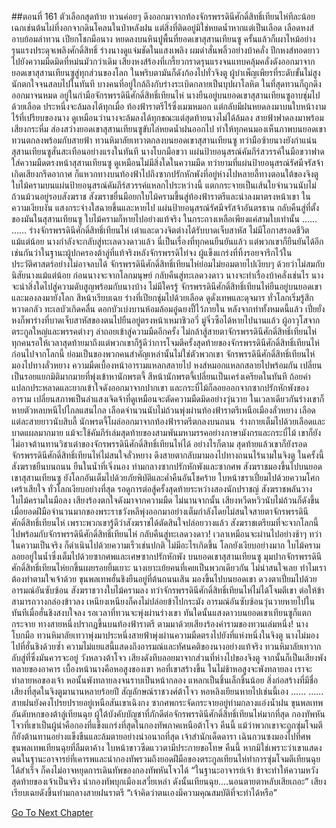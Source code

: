 ##ตอนที่ 161 ตัวเลือกสุดท้าย
ทวนค่อยๆ ดึงออกมาจากท้องจักรพรรดินีศักดิ์สิทธิ์เทียนไห่ทีละน้อย เฉกเช่นต้นไผ่ที่งอกจากดินโคลนในป่าหลังฝน แต่สิ่งที่ติดอยู่มิใช่หยดน้ำหากแต่เป็นเลือด เลือดหงส์อาบย้อมลำทวน เปียกโชกมือนาง หยดลงบนหินปูพื้นที่ยอดเขาสุสานเทียนซู ครั้นแล้วก็เผาไหม้อย่างรุนแรงประดุจเพลิงศักดิ์สิทธิ์
ร่างนางดูแจ่มชัดในแสงเพลิง ผมดำสั่นพลิ้วอย่างบ้าคลั่ง ปีกหงส์ทอดยาวไปยังความมืดมิดที่หม่นมัวกว่าเดิม
เสียงหงส์ร้องที่เกรี้ยวกราดรุนแรงจนแทบคลุ้มคลั่งดังออกมาจากยอดเขาสุสานเทียนซูสู่ทุกส่วนของโลก ในพริบตามันก็ดังก้องไปทั่วจิงตู ผู้บำเพ็ญเพียรที่ระดับขั้นไม่สูงนักตกใจจนสลบไปในทันที บางคนที่อยู่ใกล้ถึงกับร่างระเบิดกลายเป็นบุปผาโลหิต
ในที่สุดทวนก็ถูกดึงออกมาจนหมด อยู่ในกำมือจักรพรรดินีศักดิ์สิทธิ์เทียนไห่
นางยืนอยู่บนยอดเขาสุสานเทียนซูอาบชุ่มไปด้วยเลือด ประหนึ่งจะล้มลงได้ทุกเมื่อ
ท้องฟ้าราตรีไร้ซึ่งเมฆหมอก แต่กลับมีฝนหยดลงมาบนใบหน้างามไร้ที่เปรียบของนาง
ดูเหมือนว่านางจะล้มลงได้ทุกขณะแต่สุดท้ายนางไม่ได้ล้มลง
สายฟ้าฟาดลงมาพร้อมเสียงกระหึ่ม ส่องสว่างยอดเขาสุสานเทียนซูขับไล่หยดน้ำฝนออกไป ทำให้ทุกคนมองเห็นภาพบนยอดเขา
ทวนตกลงพร้อมกับสายฟ้า
ทวนหิมาลัยเทวาตกลงบนยอดเขาสุสานเทียนซู ทว่ามือซ้ายนางยังกำแน่น สุสานเทียนซูสั่นสะเทือนอย่างแรงในทันที
นางโบกมือขวา แผ่นป้ายอนุสรณ์คัมภีร์สวรรค์ในมือขวาฟาดใส่ความมืดตรงหน้าสุสานเทียนซู
ดูเหมือนไม่มีสิ่งใดในความมืด ทว่ายามที่แผ่นป้ายอนุสรณ์รัศมีจรัสจ้าเกิดเสียงกรีดอากาศ ก็แหวกทางบนท้องฟ้าไปถึงซากปรักหักพังที่อยู่ห่างไปหลายลี้ทางตอนใต้ของจิงตู
ใบไม้ครามบนแผ่นป้ายอนุสรณ์คัมภีร์สวรรค์แหลกไประหว่างนี้ แตกกระจายเป็นเส้นใยจำนวนนับไม่ถ้วนม้วนอยู่รอบสังฆราช
สังฆราชยื่นมือยกใบไม้ครามขึ้นสู่ท้องฟ้าราตรีและนำลงมาตรงหน้าเขา
ในความเงียบงัน แสงกระจ่างใสฉายขึ้นและหายไป แผ่นป้ายอนุสรณ์รัศมีจรัสจ้าอันตรธาน กลับคืนสู่ที่ตั้งของมันในสุสานเทียนซู
ใบไม้ครามก็หายไปอย่างแท้จริง ในกระถางเหลือเพียงแค่สามใบเท่านั้น
……
……
ร่างจักรพรรดินีศักดิ์สิทธิ์เทียนไห่ เต๋าและดวงจิตต่างได้รับบาดเจ็บสาหัส ไม่มีโอกาสรอดชีวิตแม้แต่น้อย นางกำลังจะกลับสู่ทะเลดวงดาวแล้ว
นี่เป็นเรื่องที่ทุกคนยืนยันแล้ว แต่พวกเขาก็ยืนยันได้อีกเช่นกันว่าในฐานะผู้ปกครองต้าลู่ที่แท้จริงหลังจักรพรรดิไท่จง ผู้แข็งแกร่งที่ทิ้งรอยจารึกไว้ในประวัติศาสตร์อย่างไม่อาจลบได้ จักรพรรดินีศักดิ์สิทธิ์เทียนไห่ย่อมไม่ยอมตายไปเงียบๆ ด้วยว่าไม่สมกับนิสัยนางแม้แต่น้อย
ก่อนนางจะจากโลกมนุษย์ กลับคืนสู่ทะเลดวงดาว นางจะทำเรื่องบ้าคลั่งเช่นไร นางจะนำสิ่งใดไปสู่ความดับสูญพร้อมกับนางบ้าง ไม่มีใครรู้
จักรพรรดินีศักดิ์สิทธิ์เทียนไห่ยืนอยู่บนยอดเขาและมองลงมายังโลก สีหน้าเรียบเฉย ร่างที่เปียกชุ่มไปด้วยเลือด ดูดั่งเทพและดุจมาร
ทั่วโลกเริ่มรู้สึกหวาดกลัว
ทะเลบัวเกิดคลื่น ดอกบัวเบ่งบานห้อมล้อมอู๋ฉยงปี้ไว้ภายใน
หลังจากทำทั้งหมดนี้แล้ว เปี๋ยยั่งหงก็พาร่างที่บาดเจ็บสาหัสของตนไปยืนอยู่ตรงหน้าเหมาชิวอวี่
มู่จิ่วซือได้หายไปนานแล้ว ผู้อาวุโสจากตระกูลใหญ่และพรรคต่างๆ ล่าถอยเข้าสู่ความมืดอีกครั้ง ไม่กล้าสู้สายตาจักรพรรดินีศักดิ์สิทธิ์เทียนไห่ ทุกคนรอให้เวลาสุดท้ายมาถึงแต่พวกเขาก็รู้ดีว่าการโจมตีครั้งสุดท้ายของจักรพรรดินีศักดิ์สิทธิ์เทียนไห่ก่อนไปจากโลกนี้ ย่อมเป็นของพวกคนสำคัญเหล่านั้นไม่ใช่ตัวพวกเขา
จักรพรรดินีศักดิ์สิทธิ์เทียนไห่มองไปทางลั่วหยาง
ความมืดเบื้องหน้าอารามแหลกสลายไป หงส์หมอกแหลกสลายไปพร้อมกัน เปลี่ยนเป็นรอยแยกมิติมากมายที่พุ่งเข้าหานักพรตจี้
สีหน้านักพรตจี้เปลี่ยนเป็นเคร่งเครียดในทันที ถ้อยคำแปลกประหลาดและยากเข้าใจดังออกมาจากปากเขา และกระบี่ไม้ก็ลอยออกจากซากปรักหักพังของอาราม เปลี่ยนสภาพเป็นลำแสงเจิดจ้าที่ดูเหมือนจะตัดความมืดมิดอย่างวุ่นวาย ในเวลาเดียวกันร่างเขาก็หายตัวหลบหนีไปไกลแสนไกล
เลือดจำนวนนับไม่ถ้วนพุ่งผ่านท้องฟ้าราตรีเหนือเมืองลั่วหยาง เลือดแต่ละสายยาวนับสิบลี้
นักพรตจี้โผล่ออกมาจากท้องฟ้าราตรีตกลงบนถนน  ร่างกายเต็มไปด้วยเลือดและบาดแผลมากมาย
แม้จะใช้คัมภีร์เล่มสุดท้ายของสามพันมหามรรคอย่างภาษามังกรและกระบี่ไม้ เขาก็ยังไม่อาจต้านทานวิชาเต๋าของจักรพรรดินีศักดิ์สิทธิ์เทียนไห่ได้ อย่างไรก็ตาม สุดท้ายแล้วเขาก็ยังรอด
จักรพรรดินีศักดิ์สิทธิ์เทียนไห่ไม่สนใจลั่วหยาง ดึงสายตากลับมามองไปทางถนนไร้นามในจิงตู
ในครั้งนี้ สังฆราชยืนบนถนน ยืนในน้ำที่เจิ่งนอง ท่ามกลางซากปรักหักพังและซากศพ
สังฆราชมองขึ้นไปบนยอดเขาสุสานเทียนซู ยังโลกอันเต็มไปด้วยภัยพิบัติและค่ำคืนอันโชคร้าย ใบหน้าชราเปี่ยมไปด้วยความโศกเศร้าเสียใจ
ทั่วโลกเงียบอย่างที่สุด รอดูการต่อสู้ครั้งสุดท้ายระหว่างสองนักปราชญ์
สังฆราชพลันวางใบไม้ครามในมือลง
เสียงร้องตกใจดังมาจากความมืด ไม่นานจากนั้น เสียงหวีดหวิวนับไม่ถ้วนก็ดังขึ้นเมื่อยอดฝีมือจำนวนมากของพระราชวังหลีพุ่งออกมาอย่างเต็มกำลังโดยไม่สนใจสายตาจักรพรรดินีศักดิ์สิทธิ์เทียนไห่
เพราะพวกเขารู้ดีว่าสังฆราชได้ตัดสินใจปล่อยวางแล้ว
สังฆราชเตรียมที่จะจากโลกนี้ไปพร้อมกับจักรพรรดินีศักดิ์สิทธิ์เทียนไห่ กลับคืนสู่ทะเลดวงดาว!
เวลาเหมือนจะผ่านไปอย่างช้าๆ ทว่าในความเป็นจริง ก็ดำเนินไปด้วยความเร็วเช่นปกติ
ไม่มีอะไรเกิดขึ้น
โลกยังเงียบอย่างมาก
ใบไม้ครามลอยอยู่ในน้ำซึ่งเต็มไปด้วยซากศพและเศษซากปรักหักพัง
บนยอดเขาสุสานเทียนซู มุมปากจักรพรรดินีศักดิ์สิทธิ์เทียนไห่ยกขึ้นเผยรอยยิ้มเยาะ
นางเยาะเย้ยคนที่เคยเป็นพวกเดียวกัน
ไม่น่าสนใจเลย
ทำไมเราต้องทำตามใจเจ้าด้วย
ขุนพลเทพฮั่นชิงยืนอยู่ที่ต้นถนนเสิน มองขึ้นไปบนยอดเขา ดวงตาเปี่ยมไปด้วยอารมณ์อันซับซ้อน
สังฆราชวางใบไม้ครามลง ทว่าจักรพรรดินีศักดิ์สิทธิ์เทียนไห่ไม่ได้โจมตีเขา
ต่อให้ข้าสามารถวางกล่องข้าวลง เหนียงเหนียงก็คงไม่ปล่อยข้าไปกระมัง
อารมณ์อันซับซ้อนวุ่นวายหายไปในทันทีเมื่อฮั่นชิงสงบใจลง รอเวลาที่ทวนจะพุ่งผ่านร่างเขา
ทันใดนั้นแสงดาวบนยอดเขาเทียนซูก็แตกกระจาย
ทางสายหนึ่งปรากฏขึ้นบนท้องฟ้าราตรี ตามมาด้วยเสียงร้องคำรามของทวนเล่มหนึ่ง!
นางโบกมือ ทวนหิมาลัยเทวาพุ่งมาประหนึ่งสายฟ้าพุ่งผ่านความมืดตรงไปยังที่แห่งหนึ่งในจิงตู
นางไม่มองไปที่ฮั่นชิงด้วยซ้ำ ความไม่แยแสนี้แสดงถึงอารมณ์และทัศนคติของนางอย่างแท้จริง
ทวนหิมาลัยเทวากลับสู่ที่ซึ่งมันควรจะอยู่ วังหลวงต้าโจว
เสียงดังทึบลอยมาจากส่วนที่ห่างไปของจิงตู จากนั้นก็เป็นเสียงพังทลายของอาคาร
เบื้องหน้านางคือหอสูงของเขา หอที่เขาสร้างขึ้น
ในไม่ช้าหอสูงจะพังทลายลง เราจะทำลายหอของเจ้า
หอนั้นพังทลายลงจนราบเป็นหน้ากลอง แหลกเป็นชิ้นเล็กชิ้นน้อย
สิ่งก่อสร้างที่มีชื่อเสียงที่สุดในจิงตูมานานหลายร้อยปี สัญลักษณ์ราชวงศ์ต้าโจว หอหลิงเยียนหายไปเช่นนี้เอง
……
……
สายฝนยังคงโปรยปรายอยู่เหนือสันเขาเฉิงกง ซากศพกระจัดกระจายอยู่ท่ามกลางแอ่งน้ำฝน ขุนพลเทพอันดับหกของต้าลู่เทียนฉุย ผู้ใต้บังคับบัญชาที่ภักดีต่อจักรพรรดินีศักดิ์สิทธิ์เทียนไห่มากที่สุด กองทัพหันโจวที่เขาเป็นผู้นำคือกองที่แข็งแกร่งที่สุดในกองทัพภาคเหนือต้าโจว คืนนี้ แม้ว่าพวกเขาจะถูกซุ่มโจมตี ก็ยังต้านทานอย่างแข็งขืนและล้มตายอย่างน่าอนาถที่สุด
เจ้าสำนักเด็ดดารา เฉินกวนซงมองไปที่ศพขุนพลเทพเทียนฉุยที่ลืมตาค้าง ใบหน้าขาวซีดแววตามีประกายขอโทษ คืนนี้ หากมิใช่เพราะว่าเขาแสดงตนในฐานะอาจารย์ที่เคารพและนำกองทัพรวมถึงยอดฝีมือของตระกูลเทียนไห่ทำการซุ่มโจมตีเทียนฉุยได้สำเร็จ ก็คงไม่อาจหยุดการเดินทัพของกองทัพหันโจวได้
“ในฐานะอาจารย์เจ้า ข้าจะทำให้ความหวังสุดท้ายของเจ้าเป็นจริง นำกองทัพบุกเมืองเสวี่ยเหล่า ดังนั้นเทียนฉุย....นอนตายตาหลับเสียเถอะ”
เสียงเรียบเฉยดังขึ้นท่ามกลางสายฝนราตรี
“เจ้าคิดว่าตนเองมีความคุณสมบัติที่จะทำได้หรือ”


[Go To Next Chapter]( ./671.md)